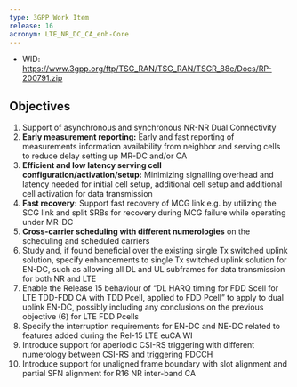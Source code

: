 ```yaml
---
type: 3GPP Work Item
release: 16
acronym: LTE_NR_DC_CA_enh-Core
---
```


- WID: https://www.3gpp.org/ftp/TSG_RAN/TSG_RAN/TSGR_88e/Docs/RP-200791.zip

## Objectives

1. Support of asynchronous and synchronous NR-NR Dual Connectivity
2. **Early measurement reporting:** Early and fast reporting of measurements information availability from neighbor and serving cells to reduce delay setting up MR-DC and/or CA
3. **Efficient and low latency serving cell configuration/activation/setup:** Minimizing signalling overhead and latency needed for initial cell setup, additional cell setup and additional cell activation for data transmission
4. **Fast recovery:** Support fast recovery of MCG link e.g. by utilizing the SCG link and split SRBs for recovery during MCG failure while operating under MR-DC
5. **Cross-carrier scheduling with different numerologies** on the scheduling and scheduled carriers
6. Study and, if found beneficial over the existing single Tx switched uplink solution, specify enhancements to single Tx switched uplink solution for EN-DC, such as allowing all DL and UL subframes for data transmission for both NR and LTE
7. Enable the Release 15 behaviour of “DL HARQ timing for FDD Scell for LTE TDD-FDD CA with TDD Pcell, applied to FDD Pcell” to apply to dual uplink EN-DC, possibly including any conclusions on the previous objective (6) for LTE FDD Pcells
8. Specify the interruption requirements for EN-DC and NE-DC related to features added during the Rel-15 LTE euCA WI
9. Introduce support for aperiodic CSI-RS triggering with different numerology between CSI-RS and triggering PDCCH
10. Introduce support for unaligned frame boundary with slot alignment and partial SFN alignment for R16 NR inter-band CA
